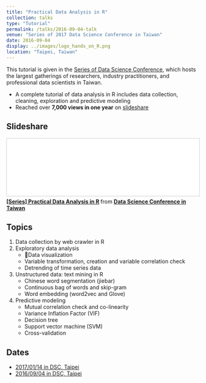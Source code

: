 ```yaml
---
title: "Practical Data Analysis in R"
collection: talks
type: "Tutorial"
permalink: /talks/2016-09-04-talk
venue: "Series of 2017 Data Science Conference in Taiwan"
date: 2016-09-04
display: ../images/logo_hands_on_R.png
location: "Taipei, Taiwan"
---
```


This tutorial is given in the [Series of Data Science Conference](http://datasci.tw/?conf=DS), which hosts the largest gatherings of researchers, industry practitioners, and professional data scientists in Taiwan.
- A complete tutorial of data analysis in R includes data collection, cleaning, exploration and predictive modeling
- Reached over **7,000 views in one year** on [slideshare](https://www.slideshare.net/tw_dsconf/r-70971199)

## Slideshare
<iframe src="//www.slideshare.net/slideshow/embed_code/key/xk2ge01Z3VMyss" width="100%" frameborder="0" marginwidth="0" marginheight="0" scrolling="no" style="border:1px solid #CCC; border-width:1px; margin-bottom:5px; max-width: 100%;" allowfullscreen> </iframe> <div style="margin-bottom:5px"> <strong> <a href="//www.slideshare.net/tw_dsconf/r-70971199" title="[系列活動] 手把手教你R語言資料分析實務" target="_blank">[Series] Practical Data Analysis in R</a> </strong> from <strong><a href="https://www.slideshare.net/tw_dsconf" target="_blank">Data Science Conference in Taiwan</a></strong> </div>

## Topics
1. Data collection by web crawler in R
2. Exploratory data analysis
	- Data visualization
	- Variable transformation, creation and variable correlation check
	- Detrending of time series data
3. Unstructured data: text mining in R
	- Chinese word segmentation (jiebar)
	- Continuous bag of words and skip-gram
	- Word embedding (word2vec and Glove)
4. Predictive modeling
	- Mutual correlation check and co-linearity
	- Variance Inflation Factor (VIF)
	- Decision tree
	- Support vector machine (SVM)
	- Cross-validation

## Dates
- [2017/01/14 in DSC, Taipei](http://foundation.datasci.tw/step-by-step-r-170114/)
- [2016/09/04 in DSC, Taipei](http://foundation.datasci.tw/step-by-step-r-170114/)